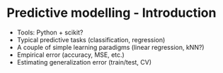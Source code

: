# Predictive modelling - Introduction

* Tools: Python + scikit?
* Typical predictive tasks (classification, regression)
* A couple of simple learning paradigms (linear regression, kNN?)
* Empirical error (accuracy, MSE, etc.)
* Estimating generalization error (train/test, CV)
